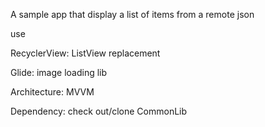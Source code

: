 A sample app that display a list of items from a remote json

use 

RecyclerView: ListView replacement

Glide: image loading lib

Architecture: MVVM


Dependency: check out/clone CommonLib
